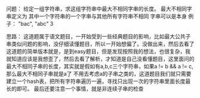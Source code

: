 问题：
    给定一组字符串，求这组字符串中最大不相同字串的长度。
    最大不相同字串定义为 其中一个字符串的一个字串与其他所有字符串不相同
    字串可以是本身
    例子：
    "bac", "abc"
    3

思路：
    这道题属于语文题目，一开始受到一些经典题目的影响，比如最大公共子串类似问题的影响，没仔细读懂题目，所以一开始想偏了。没做出来，然后去看了这道题的简单版本就是，是到easy题目，但是发现按照我的想法，也很复杂，我就知道应该是我想歪了，然后去看了解析，才知道是自己没看懂题目，这里面问的最大不相同子串的长度，其实就是假如有a,b,c三个字符串，如果a != b && a != c,那么最大不相同子串就是a了
    不用去考虑a的子串之类的，这道题目我们就只需要建立一个hash表，把所有字符串遍历一遍，寻找只出现一次的字符串里面长度最长的即可。
    最后还要注意一个事情，就是非连续子串的检查
